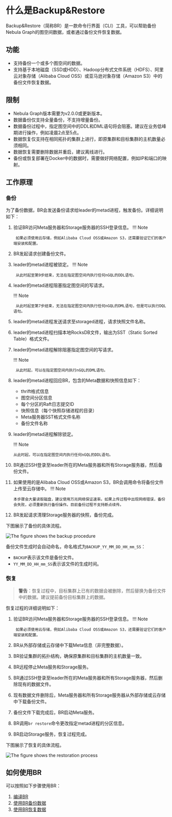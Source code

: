 # 什么是Backup&Restore

Backup&Restore（简称BR）是一款命令行界面（CLI）工具，可以帮助备份Nebula Graph的图空间数据，或者通过备份文件恢复数据。

## 功能

- 支持备份一个或多个图空间的数据。
- 支持基于本地磁盘（SSD或HDD）、Hadoop分布式文件系统（HDFS）、阿里云对象存储（Alibaba Cloud OSS）或亚马逊对象存储（Amazon S3）中的备份文件恢复数据。

## 限制

- Nebula Graph版本需要为v2.0.0或更新版本。
- 数据备份仅支持全量备份，不支持增量备份。
- 数据备份过程中，指定图空间中的DDL和DML语句将会阻塞。建议在业务低峰期进行操作，例如凌晨2点至5点。
- 数据恢复仅支持在相同拓扑的集群上进行，即原集群和目标集群的主机数量必须相同。
- 数据恢复需要删除数据并重启，建议离线进行。
- 备份或恢复部署在Docker中的数据时，需要做好网络配置，例如IP和端口的映射。
  
## 工作原理

### 备份

为了备份数据，BR会发送备份请求给leader的metad进程，触发备份。详细说明如下：

1. 验证BR访问Meta服务器和Storage服务器的SSH登录信息。
    !!! Note

        如果必须使用云存储，例如Alibaba Cloud OSS或Amazon S3，还需要验证它们的客户端安装和配置。

2. BR发起请求创建备份文件。
3. leader的metad进程被锁定。
    !!! Note

        从此时起至第9步结束，无法在指定图空间内执行任何nGQL的DDL语句。

4. leader的metad进程阻塞指定图空间的写请求。
   
    !!! Note
   
        从此时起至第7步结束，无法在指定图空间内执行任何nGQL的DML语句，但是可以执行DQL语句。

5. leader的metad进程发送请求至storaged进程，请求快照文件名称。
6. leader的metad进程扫描本地RocksDB文件，输出为SST（Static Sorted Table）格式文件。
7. leader的metad进程解除阻塞指定图空间的写请求。

    !!! Note

        从此时起，可以在指定图空间内执行nGQL的DML语句。
8. leader的metad进程回应BR，包含的Meta数据和快照信息如下：
   - thrift格式信息
   - 图空间分区信息
   - 每个分区的Raft日志提交ID
   - 快照信息（每个快照存储进程的目录）
   - Meta服务器SST格式文件名称
   - 备份文件名称
9.  leader的metad进程解除锁定。

    !!! Note
    
        从此时起，可以在指定图空间内执行任何nGQL的DDL语句。

10. BR通过SSH登录至leader所在的Meta服务器和所有Storage服务器，然后备份文件。
11. 如果使用的是Alibaba Cloud OSS或Amazon S3，BR会调用命令将备份文件上传至云存储中。
    !!! Note

        本步骤会大量读取磁盘，建议使用万兆网络保证速率。如果上传过程中出现网络错误，备份会失败，必须重新执行备份操作。目前备份过程不支持断点续传。
12. BR发起请求清理Storage服务器的快照，备份完成。
    
下图展示了备份的具体流程。

![The figure shows the backup procedure](https://docs.nebula-graph.io/2.0/figs/ng-ug-001.png "Implementation of backup")

备份文件生成时会自动命名，命名格式为`BACKUP_YY_MM_DD_HH_mm_SS`：

- `BACKUP`表示该文件是备份文件。
- `YY_MM_DD_HH_mm_SS`表示该文件的生成时间。

### 恢复

>**警告**：恢复过程中，目标集群上已有的数据会被删除，然后替换为备份文件中的数据。建议提前备份目标集群上的数据。

恢复过程的详细说明如下：

1. 验证BR访问Meta服务器和Storage服务器的SSH登录信息。
    !!! Note

        如果必须使用云存储，例如Alibaba Cloud OSS或Amazon S3，还需要验证它们的客户端安装和配置。

2. BR从外部存储或云存储中下载Meta信息（非完整数据）。
3. BR验证集群的拓扑结构，确保原集群和目标集群的主机数量一致。
4. BR远程停止Meta服务和Storage服务。
5. BR通过SSH登录至leader所在的Meta服务器和所有Storage服务器，然后删除现有的数据文件。
6. 现有数据文件删除后，Meta服务器和所有Storage服务器从外部存储或云存储中下载备份文件。
7. 备份文件下载完成后，BR启动Meta服务。
8. BR调用`br restore`命令更改指定metad进程的分区信息。
9. BR启动Storage服务，恢复过程完成。

下图展示了恢复的具体流程。

![The figure shows the restoration process](https://docs.nebula-graph.io/2.0/figs/ng-ug-002.png "Implementation of restoration")

## 如何使用BR

可以按照如下步骤使用BR：

1. [编译BR](2.compile-br.md)
2. [使用BR备份数据](3.br-backup-data.md)
3. [使用BR恢复数据](4.br-restore-data.md)